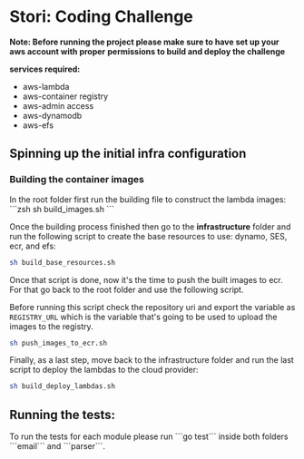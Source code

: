 
<h1>Stori: Coding Challenge</h1>

**Note: Before running the project please make sure to have set up your aws account with proper**
**permissions to build and deploy the challenge**

**services required:**
* aws-lambda
* aws-container registry
* aws-admin access
* aws-dynamodb
* aws-efs

<h2>Spinning up the initial infra configuration</h2>

<h3>Building the container images</h3>
In the root folder first run the building file to construct the lambda images:
```zsh
sh build_images.sh
```

Once the building process finished then go to the **infrastructure** folder and
run the following script to create the base resources to use: dynamo, SES, ecr, and efs:

```zsh
sh build_base_resources.sh
```

Once that script is done, now it's the time to push the built images to ecr. For that go back to the root folder
and use the following script.

Before running this script check the repository uri and export the variable as ``REGISTRY_URL`` which is the variable
that's going to be used to upload the images to the registry.

```zsh
sh push_images_to_ecr.sh
```

Finally, as a last step, move back to the infrastructure folder and run the last script to deploy the lambdas to the cloud provider:
```zsh
sh build_deploy_lambdas.sh
```

<h2>Running the tests:</h2>
To run the tests for each module please run ```go test``` inside both folders ```email```
and ```parser```.
